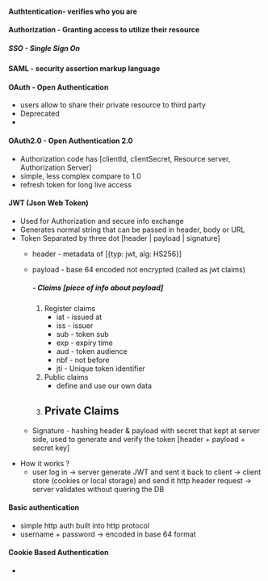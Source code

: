 
#### Authtentication- verifies who you are

#### Authorization - Granting access to utilize their resource

##### SSO - Single Sign On

#### SAML - security assertion markup language

#### OAuth - Open Authentication
 - users allow to share their private resource to third party
 - Deprecated
 - 

#### OAuth2.0 - Open Authentication 2.0
 - Authorization code has [clientId, clientSecret, Resource server, Authorization Server]
 - simple, less complex compare to 1.0
 - refresh token for long live access

#### JWT (Json Web Token)
- Used for Authorization and secure info exchange
- Generates normal string that can be passed in header, body or URL
- Token Separated by three dot [header | payload | signature]
	-  header - metadata of [{typ: jwt, alg: HS256}]
	- payload - base 64 encoded not encrypted (called as jwt claims)
		##### - Claims [piece of info about payload]
		1. Register claims
			- iat  - issued at
			- iss - issuer
			- sub - token sub
			- exp - expiry time
			- aud - token audience
			- nbf - not before
			- jti - Unique token identifier
		2. Public claims
			- define and use our own data
		3. Private Claims
			- 

	- Signature - hashing header & payload with secret that kept at server side, used to generate and verify the token [header + payload + secret key]
- How it works ? 
	- user log in -> server generate JWT and sent it back to client -> client store (cookies or local storage) and send it http header request -> server validates without quering the DB
#### Basic authentication
 - simple http auth built into http protocol
 - username + password -> encoded in base 64 format
#### Cookie Based Authentication
- 
